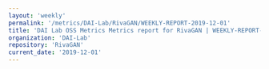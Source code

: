```yaml
---
layout: 'weekly'
permalink: '/metrics/DAI-Lab/RivaGAN/WEEKLY-REPORT-2019-12-01'
title: 'DAI Lab OSS Metrics Metrics report for RivaGAN | WEEKLY-REPORT-2019-12-01'
organization: 'DAI-Lab'
repository: 'RivaGAN'
current_date: '2019-12-01'
---
```

